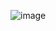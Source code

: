 ![image](https://github.com/gabrielricardosilva/CalculadoraSimplesJS/assets/93540978/be53ee50-5b60-40bd-9ecb-667389d10a49)

